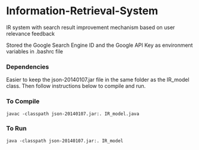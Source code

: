 # Information-Retrieval-System
IR system with search result improvement mechanism based on user relevance feedback

Stored the Google Search Engine ID and the Google API Key as environment variables in .bashrc file 

### Dependencies 
Easier to keep the json-20140107.jar file in the same folder as the IR_model class. 
Then follow instructions below to compile and run.

### To Compile
`javac -classpath json-20140107.jar:. IR_model.java `

### To Run

`java -classpath json-20140107.jar:. IR_model`